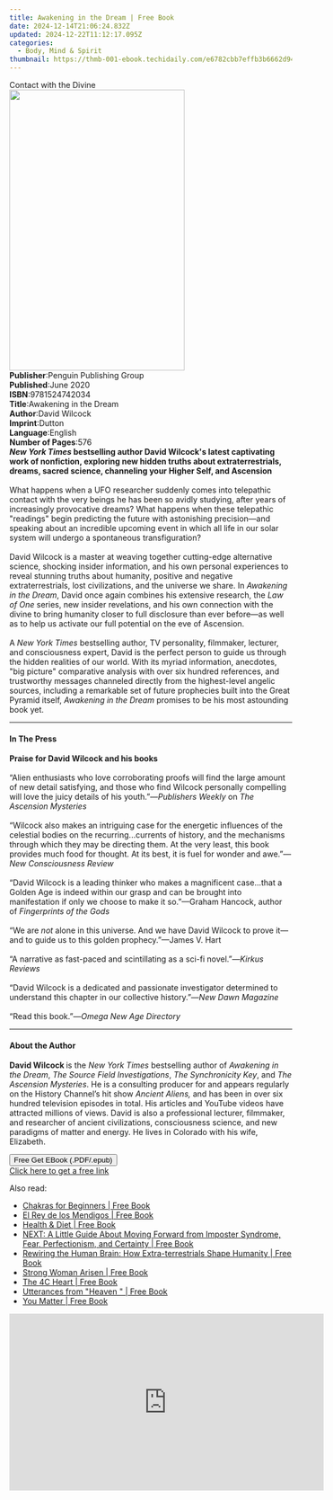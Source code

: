 ```yaml
---
title: Awakening in the Dream | Free Book
date: 2024-12-14T21:06:24.832Z
updated: 2024-12-22T11:12:17.095Z
categories:
  - Body, Mind & Spirit
thumbnail: https://thmb-001-ebook.techidaily.com/e6782cbb7effb3b6662d94da28780dc24c26cfbc32ca033af98ce1a3a6e276c5.jpg
---
```

<main id="book-container">
  <div class="flex flex-col">
    <div class="book-brief flex-1 py-6 px-4 sm:p-6 md:py-10 md:px-8">
      <!-- brief-->
      <div class="book-brief-main">Contact with the Divine</div>
    </div>
    <div
      class="book-meta-info flex-1 grid gap-4 col-start-1 col-end-3 row-start-1 sm:mb-6 sm:grid-cols-4 lg:gap-6 lg:col-start-2 lg:row-end-6 lg:row-span-6 lg:mb-0"
    >
      <div
        class="book-meta-info-left place-content-center mt-4 p-4 text-sm leading-6 col-start-2 col-span-2 dark:text-slate-400"
      >
        <img
          class="w-full h-500 object-cover rounded-lg sm:h-255 sm:col-span-2 lg:col-span-full"
          src="https://img-001-ebook.techidaily.com/f984c46a1e60f5f462488279c86dbe2db6ba53f35b93df2df51a0cd7be7a669e.jpg"
          alt=""
          width="312"
          height="500"
        />
      </div>
      <div
        class="book-meta-info-right mt-2 col-start-1 row-start-2 col-span-3 self-center"
      >
        <!-- meta data  -->
        <div class="flex flex-col px-4 md:px-8">
          <div class="flex-1">
            <strong>Publisher</strong>:<span class="px-2"
              >Penguin Publishing Group</span
            >
          </div>
          <div class="flex-1">
            <strong>Published</strong>:<span class="px-2">June 2020</span>
          </div>
          <div class="flex-1">
            <strong>ISBN</strong>:<span class="px-2">9781524742034</span>
          </div>
          <div class="flex-1">
            <strong>Title</strong>:<span class="px-2"
              >Awakening in the Dream</span
            >
          </div>
          <div class="flex-1">
            <strong>Author</strong>:<span class="px-2">David Wilcock</span>
          </div>
          <div class="flex-1">
            <strong>Imprint</strong>:<span class="px-2">Dutton</span>
          </div>
          <div class="flex-1">
            <strong>Language</strong>:<span class="px-2">English</span>
          </div>
          <div class="flex-1">
            <strong>Number of Pages</strong>:<span class="px-2">576</span>
          </div>
        </div>
      </div>
    </div>
    <div class="book-description flex-1 py-6 px-4 sm:p-6 md:py-10 md:px-8">
      <div class="book-description-main">
        <div accordion-content="" id="description">
          <b
            ><i>New York Times</i>&nbsp;bestselling author David Wilcock's
            latest captivating work of nonfiction, exploring new hidden truths
            about extraterrestrials, dreams, sacred science, channeling your
            Higher Self, and Ascension</b
          ><br />
          <b>&nbsp;</b><br />
          What happens when a UFO researcher suddenly comes into telepathic
          contact with the very beings he has been so avidly studying, after
          years of increasingly provocative dreams? What happens when these
          telepathic "readings" begin predicting the future with astonishing
          precision—and speaking about an incredible upcoming event in which all
          life in our solar system will undergo a spontaneous
          transfiguration?<br /><br />
          David Wilcock is a master at weaving together cutting-edge alternative
          science, shocking insider information, and his own personal
          experiences to reveal stunning truths about humanity, positive and
          negative extraterrestrials, lost civilizations, and the universe we
          share. In&nbsp;<i>Awakening in the Dream</i>, David once again
          combines his extensive research, the <i>Law of One</i> series, new
          insider revelations, and his own connection with the divine to bring
          humanity closer to full disclosure than ever before—as well as to help
          us activate our full potential on the eve of Ascension.<br /><br />
          A&nbsp;<i>New York Times</i>&nbsp;bestselling author, TV personality,
          filmmaker, lecturer, and consciousness expert, David is the perfect
          person to guide us through the hidden realities of our world. With its
          myriad information, anecdotes, "big picture" comparative analysis with
          over six hundred references, and trustworthy messages channeled
          directly from the highest-level angelic sources, including a
          remarkable set of future prophecies built into the Great Pyramid
          itself,&nbsp;<i>Awakening in the Dream&nbsp;</i>promises to be his
          most astounding book yet.
        </div>
        <div class="accordion-fader"></div>
      </div>
    </div>
    <div class="book-excerpts flex-1 py-6 px-4 sm:p-6 md:py-10 md:px-8">
      <!-- excerpts-->
      <div class="book-excerpts-main">
        <hr />
        <h4 class="placeholder placeholder-heading">
          <span>In The Press</span>
        </h4>
        <p>
          <b>Praise for&nbsp;David Wilcock and his books<br /></b><br />“Alien
          enthusiasts who love corroborating proofs will find the large amount
          of new detail satisfying, and those who find Wilcock personally
          compelling will love the juicy details of his youth.”—<i
            >Publishers Weekly </i
          >on<i> The Ascension Mysteries</i><br /><br />“Wilcock also makes an
          intriguing case for the energetic influences of the celestial bodies
          on the recurring...currents of history, and the mechanisms through
          which they may be directing them. At the very least, this book
          provides much food for thought. At its best, it is fuel for wonder and
          awe.”—<i>New Consciousness Review</i><br /><br />“David Wilcock is a
          leading thinker who makes a magnificent case...that a Golden Age is
          indeed within our grasp and can be brought into manifestation if only
          we choose to make it so.”—Graham Hancock, author of&nbsp;<i
            >Fingerprints of the Gods<br /></i
          ><br />“We are&nbsp;<i>not&nbsp;</i>alone in this universe. And we
          have David Wilcock to prove it—and to guide us to this golden
          prophecy.”—James V. Hart<br /><br />“A narrative as fast-paced and
          scintillating as a sci-fi novel.”—<i>Kirkus Reviews&nbsp;</i
          ><br /><br />“David Wilcock is a dedicated and passionate investigator
          determined to understand this chapter in our collective history.”—<i
            >New Dawn Magazine<br /></i
          ><br />“Read this book.”—<i>Omega New Age Directory<br /></i>
        </p>
      </div>
    </div>
    <div class="book-about-author flex-1 py-6 px-4 sm:p-6 md:py-10 md:px-8">
      <!-- about author-->
      <div class="book-main-author-main">
        <hr />
        <h4 class="placeholder placeholder-heading">
          <span>About the Author</span>
        </h4>
        <p>
          <b>David Wilcock&nbsp;</b>is the&nbsp;<i>New York Times</i
          >&nbsp;bestselling author of <i>Awakening in the Dream</i>,&nbsp;<i
            >The Source Field Investigations</i
          >,&nbsp;<i>The Synchronicity Key</i>, and&nbsp;<i
            >The Ascension Mysteries</i
          >. He is a consulting producer for and appears regularly on the
          History Channel’s hit show <i>Ancient Aliens, </i>and has been in over
          six hundred television episodes in total. His articles and YouTube
          videos have attracted millions of views. David is also a professional
          lecturer, filmmaker, and researcher of ancient civilizations,
          consciousness science, and new paradigms of matter and energy. He
          lives in Colorado with his wife, Elizabeth.
        </p>
      </div>
    </div>
    <div class="book-free-get flex-1 py-6 px-4 sm:p-6 md:py-10 md:px-8">
      <button
        id="btn-free-get"
        class="bg-blue-500 hover:bg-blue-700 text-white font-bold py-2 px-4 rounded"
      >
        Free Get EBook (.PDF/.epub)
      </button>
      <div id="countdown-display" class="px-2 text-lg mt-2"></div>
      <a
        id="free-link"
        class="hidden bg-blue-500 hover:bg-blue-700 text-white font-bold py-2 px-4 rounded"
        href="https://www.ebooks.com/en-us/book/95695314/awakening-in-the-dream/david-wilcock/"
        target="_blank"
        >Click here to get a free link</a
      >
    </div>
    <script>
      let countdownTime = 0;
      let countdownInterval = null;
      document
        .getElementById('btn-free-get')
        .addEventListener('click', startCountdown);
      function startCountdown() {
        countdownTime = new Date().getTime() + 60000 * 3;
        countdownInterval = setInterval(updateCountdown, 1000);
        document.getElementById('btn-free-get').disabled = true;
        document
          .getElementById('btn-free-get')
          .classList.add('bg-gray-500', 'cursor-not-allowed');
      }
      function updateCountdown() {
        let currentTime = new Date().getTime();
        let timeLeft = countdownTime - currentTime;
        let secondsLeft = Math.floor(timeLeft / 1000);
        document.getElementById('countdown-display').innerHTML =
          `Remaining time: ${secondsLeft} seconds.`;
        if (secondsLeft <= 0) {
          clearInterval(countdownInterval);
          document.getElementById('btn-free-get').classList.add('hidden');
          document.getElementById('free-link').classList.remove('hidden');
          document.getElementById('countdown-display').innerHTML = '';
        }
      }
    </script>
  </div>
</main>

<ins class="adsbygoogle"
      style="display:block"
      data-ad-client="ca-pub-7571918770474297"
      data-ad-slot="8358498916"
      data-ad-format="auto"
      data-full-width-responsive="true"></ins>
    

<span class="atpl-alsoreadstyle">Also read:</span>
<div><ul>
<li><a href="https://novels-ebooks.techidaily.com/211127323-9780760390559-chakras-for-beginners/"><u>Chakras for Beginners | Free Book</u></a></li>
<li><a href="https://novels-ebooks.techidaily.com/211128452-9798868925122-el-rey-de-los-mendigos/"><u>El Rey de los Mendigos | Free Book</u></a></li>
<li><a href="https://novels-ebooks.techidaily.com/211127401-9788196536596-health-diet/"><u>Health & Diet | Free Book</u></a></li>
<li><a href="https://novels-ebooks.techidaily.com/211128641-9798888517505-next-a-little-guide-about-moving-forward-from-imposter-syndrome-fear-perfectionism-and-certainty/"><u>NEXT: A Little Guide About Moving Forward from Imposter Syndrome, Fear, Perfectionism, and Certainty | Free Book</u></a></li>
<li><a href="https://novels-ebooks.techidaily.com/211127801-9781398484078-rewiring-the-human-brain-how-extra-terrestrials-shape-humanity/"><u>Rewiring the Human Brain: How Extra-terrestrials Shape Humanity | Free Book</u></a></li>
<li><a href="https://novels-ebooks.techidaily.com/211128550-9798885254434-strong-woman-arisen/"><u>Strong Woman Arisen | Free Book</u></a></li>
<li><a href="https://novels-ebooks.techidaily.com/211128400-9781736737064-the-4c-heart/"><u>The 4C Heart | Free Book</u></a></li>
<li><a href="https://novels-ebooks.techidaily.com/211128301-9781955136938-utterances-from-heaven/"><u>Utterances from "Heaven " | Free Book</u></a></li>
<li><a href="https://novels-ebooks.techidaily.com/211128424-9781912914340-you-matter/"><u>You Matter | Free Book</u></a></li>
</ul></div>

<!-- affiliate ads begin -->
<iframe width="560" height="315" src="https://www.youtube.com/embed/15TKQ-BOENI?si=Ri4B2AuxAdi0Bglz" title="YouTube video player" frameborder="0" allow="accelerometer; autoplay; clipboard-write; encrypted-media; gyroscope; picture-in-picture; web-share" referrerpolicy="strict-origin-when-cross-origin" allowfullscreen></iframe>
<!-- affiliate ads end -->

